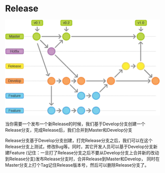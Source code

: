 # Release

![](../../.gitbook/assets/tu-pian-7.png)



当你需要一个发布一个新Release的时候，我们基于Develop分支创建一个Release分支，完成Release后，我们合并到Master和Develop分支

Release分支基于Develop分支创建，打完Release分支之后，我们可以在这个Release分支上测试，修改Bug等。同时，其它开发人员可以基于Develop分支新建Feature \(记住：一旦打了Release分支之后不要从Develop分支上合并新的改动到Release分支\)发布Release分支时，合并Release到Master和Develop， 同时在Master分支上打个Tag记住Release版本号，然后可以删除Release分支了。

